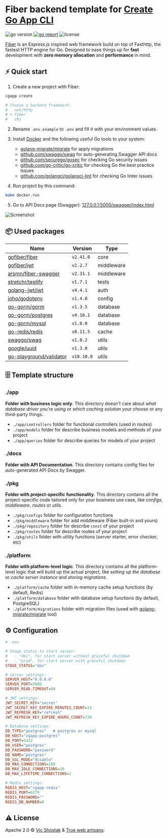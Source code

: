 # Fiber backend template for [Create Go App CLI](https://github.com/create-go-app/cli)

<img src="https://img.shields.io/badge/Go-1.17+-00ADD8?style=for-the-badge&logo=go" alt="go version" />&nbsp;<a href="https://goreportcard.com/report/github.com/eliasdn/fiberAPI-template" target="_blank"><img src="https://img.shields.io/badge/Go_report-A+-success?style=for-the-badge&logo=none" alt="go report" /></a>&nbsp;<img src="https://img.shields.io/badge/license-Apache_2.0-red?style=for-the-badge&logo=none" alt="license" />

[Fiber](https://gofiber.io/) is an Express.js inspired web framework build on top of Fasthttp, the fastest HTTP engine for Go. Designed to ease things up for **fast** development with **zero memory allocation** and **performance** in mind.

## ⚡️ Quick start

1. Create a new project with Fiber:

```bash
cgapp create

# Choose a backend framework:
#   net/http
# > fiber
#   chi
```

2. Rename `.env.example` to `.env` and fill it with your environment values.
3. Install [Docker](https://www.docker.com/get-started) and the following useful Go tools to your system:

   - [golang-migrate/migrate](https://github.com/golang-migrate/migrate#cli-usage) for apply migrations
   - [github.com/swaggo/swag](https://github.com/swaggo/swag) for auto-generating Swagger API docs
   - [github.com/securego/gosec](https://github.com/securego/gosec) for checking Go security issues
   - [github.com/go-critic/go-critic](https://github.com/go-critic/go-critic) for checking Go the best practice issues
   - [github.com/golangci/golangci-lint](https://github.com/golangci/golangci-lint) for checking Go linter issues

4. Run project by this command:

```bash
make docker.run
```

5. Go to API Docs page (Swagger): [127.0.0.1:5000/swagger/index.html](http://127.0.0.1:5000/swagger/index.html)

![Screenshot](https://user-images.githubusercontent.com/11155743/112715187-07dab100-8ef0-11eb-97ea-68d34f2178f6.png)

## 📦 Used packages

| Name                                                                  | Version    | Type       |
| --------------------------------------------------------------------- | ---------- | ---------- |
| [gofiber/fiber](https://github.com/gofiber/fiber)                     | `v2.41.0`  | core       |
| [gofiber/jwt](https://github.com/gofiber/jwt)                         | `v2.2.7`   | middleware |
| [arsmn/fiber-swagger](https://github.com/arsmn/fiber-swagger)         | `v2.31.1`  | middleware |
| [stretchr/testify](https://github.com/stretchr/testify)               | `v1.7.1`   | tests      |
| [golang-jwt/jwt](https://github.com/golang-jwt/jwt)                   | `v4.4.1`   | auth       |
| [joho/godotenv](https://github.com/joho/godotenv)                     | `v1.4.0`   | config     |
| [go-gorm/gorm]("https://github.com/go-gorm/gorm")                     | `v1.3.5`   | database   |
| [go-gorm/postgres](https://github.com/go-gorm/postgres)               | `v4.16.1`  | database   |
| [go-gorm/mysql](https://github.com/go-gorm/mysql)                     | `v1.6.0`   | database   |
| [go-redis/redis](https://github.com/go-redis/redis)                   | `v8.11.5`  | cache      |
| [swaggo/swag](https://github.com/swaggo/swag)                         | `v1.8.2`   | utils      |
| [google/uuid](https://github.com/google/uuid)                         | `v1.3.0`   | utils      |
| [go-playground/validator](https://github.com/go-playground/validator) | `v10.10.0` | utils      |

## 🗄 Template structure

### ./app

**Folder with business logic only**. This directory doesn't care about _what database driver you're using_ or _which caching solution your choose_ or any third-party things.

- `./app/controllers` folder for functional controllers (used in routes)
- `./app/models` folder for describe business models and methods of your project
- `./app/queries` folder for describe queries for models of your project

### ./docs

**Folder with API Documentation**. This directory contains config files for auto-generated API Docs by Swagger.

### ./pkg

**Folder with project-specific functionality**. This directory contains all the project-specific code tailored only for your business use case, like _configs_, _middleware_, _routes_ or _utils_.

- `./pkg/configs` folder for configuration functions
- `./pkg/middleware` folder for add middleware (Fiber built-in and yours)
- `./pkg/repository` folder for describe `const` of your project
- `./pkg/routes` folder for describe routes of your project
- `./pkg/utils` folder with utility functions (server starter, error checker, etc)

### ./platform

**Folder with platform-level logic**. This directory contains all the platform-level logic that will build up the actual project, like _setting up the database_ or _cache server instance_ and _storing migrations_.

- `./platform/cache` folder with in-memory cache setup functions (by default, Redis)
- `./platform/database` folder with database setup functions (by default, PostgreSQL)
- `./platform/migrations` folder with migration files (used with [golang-migrate/migrate](https://github.com/golang-migrate/migrate) tool)

## ⚙️ Configuration

```ini
# .env

# Stage status to start server:
#   - "dev", for start server without graceful shutdown
#   - "prod", for start server with graceful shutdown
STAGE_STATUS="dev"

# Server settings:
SERVER_HOST="0.0.0.0"
SERVER_PORT=5000
SERVER_READ_TIMEOUT=60

# JWT settings:
JWT_SECRET_KEY="secret"
JWT_SECRET_KEY_EXPIRE_MINUTES_COUNT=15
JWT_REFRESH_KEY="refresh"
JWT_REFRESH_KEY_EXPIRE_HOURS_COUNT=720

# Database settings:
DB_TYPE="postgres"   # postgres or mysql
DB_HOST="cgapp-postgres"
DB_PORT=5432
DB_USER="postgres"
DB_PASSWORD="password"
DB_NAME="postgres"
DB_SSL_MODE="disable"
DB_MAX_CONNECTIONS=100
DB_MAX_IDLE_CONNECTIONS=10
DB_MAX_LIFETIME_CONNECTIONS=2

# Redis settings:
REDIS_HOST="cgapp-redis"
REDIS_PORT=6379
REDIS_PASSWORD=""
REDIS_DB_NUMBER=0
```

## ⚠️ License

Apache 2.0 &copy; [Vic Shóstak](https://shostak.dev/) & [True web artisans](https://1wa.co/).
